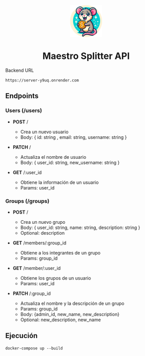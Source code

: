 <p align="center">
  <img src="logo2.png" alt="Logo Title Text" width="100" />
  <h1 align="center">Maestro Splitter API</h1>
</p>

Backend URL

```
https://server-y9uq.onrender.com
```

## Endpoints

### Users (/users)

- **POST** /

  - Crea un nuevo usuario
  - Body: { id: string , email: string, username: string }

- **PATCH** /

  - Actualiza el nombre de usuario
  - Body: { user_id: string, new_username: string }

- **GET** /:user_id
  - Obtiene la información de un usuario
  - Params: user_id

### Groups (/groups)

- **POST** /

  - Crea un nuevo grupo
  - Body: { user_id: string, name: string, description: string }
  - Optional: description

- **GET** /members/:group_id

  - Obtiene a los integrantes de un grupo
  - Params: group_id

- **GET** /member/:user_id

  - Obtiene los grupos de un usuario
  - Params: user_id

- **PATCH** /:group_id
  - Actualiza el nombre y la descripción de un grupo
  - Params: group_id
  - Body: {admin_id, new_name, new_description}
  - Optional: new_description, new_name

## Ejecución

```
docker-compose up --build
```
